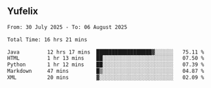 ## Yufelix

<!--START_SECTION:waka-->

```txt
From: 30 July 2025 - To: 06 August 2025

Total Time: 16 hrs 21 mins

Java         12 hrs 17 mins  ██████████████████▓░░░░░░   75.11 %
HTML         1 hr 13 mins    ██░░░░░░░░░░░░░░░░░░░░░░░   07.50 %
Python       1 hr 12 mins    ██░░░░░░░░░░░░░░░░░░░░░░░   07.39 %
Markdown     47 mins         █▒░░░░░░░░░░░░░░░░░░░░░░░   04.87 %
XML          20 mins         ▓░░░░░░░░░░░░░░░░░░░░░░░░   02.09 %
```

<!--END_SECTION:waka-->

